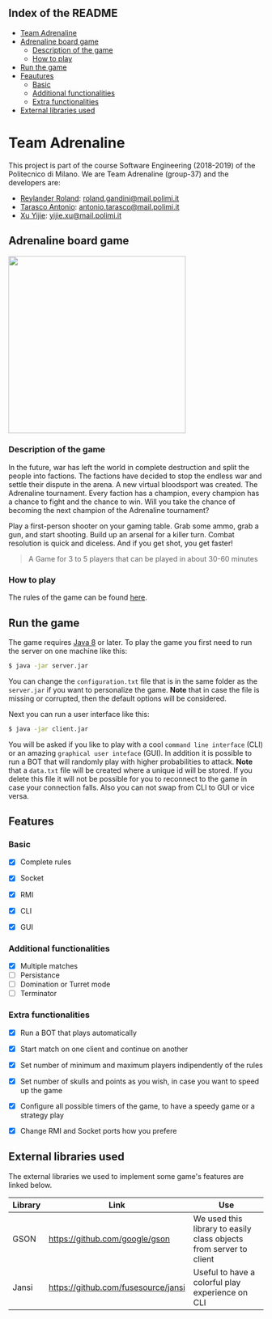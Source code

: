 ## Index of the README
- [Team Adrenaline](#team-adrenaline)
- [Adrenaline board game](#adrenaline-board-game)
  - [Description of the game](#description-of-the-game)
  - [How to play](#how-to-play)
- [Run the game](#run-the-game)
- [Feautures](#features)
  - [Basic](#basic)
  - [Additional functionalities](#additional-functionalities)
  - [Extra functionalities](#extra-functionalities)
- [External libraries used](#external-libraries-used)



# Team Adrenaline
This project is part of the course Software Engineering (2018-2019) of the Politecnico di Milano.
We are Team Adrenaline (group-37) and the developers are:

- [Reylander Roland](https://github.com/rockplayer007): roland.gandini@mail.polimi.it
- [Tarasco Antonio](https://github.com/tarascoant): antonio.tarasco@mail.polimi.it
- [Xu Yijie](https://github.com/yijie0110):  yijie.xu@mail.polimi.it


## Adrenaline board game

<img src="https://www.boardgamequest.com/wp-content/uploads/2017/01/Adrenaline-Header.jpg" height="350"></img>

### Description of the game
In the future, war has left the world in complete destruction and split the people into factions. The factions have decided to stop the endless war and settle their dispute in the arena. A new virtual bloodsport was created. The Adrenaline tournament. Every faction has a champion, every champion has a chance to fight and the chance to win. Will you take the chance of becoming the next champion of the Adrenaline tournament?

Play a first-person shooter on your gaming table. Grab some ammo, grab a gun, and start shooting. Build up an arsenal for a killer turn. Combat resolution is quick and diceless. And if you get shot, you get faster!

> A Game for 3 to 5 players that can be played in about 30-60 minutes


### How to play

The rules of the game can be found [here](https://czechgames.com/en/adrenaline/).

## Run the game

The game requires [Java 8](https://www.java.com/it/download/) or later. To play the game you first need to run the server on one machine like this:

```sh
$ java -jar server.jar
```
You can change the `configuration.txt` file that is in the same folder as the `server.jar` if you want to personalize the game. **Note** that in case the file is missing or corrupted, then the default options will be considered.

Next you can run a user interface like this:
```sh
$ java -jar client.jar
```
You will be asked if you like to play with a cool `command line interface` (CLI) or an amazing `graphical user inteface` (GUI). In addition it is possible to run a BOT that will randomly play with higher probabilities to attack.
**Note** that a `data.txt` file will be created where a unique id will be stored. If you delete this file it will not be possible for you to reconnect to the game in case your connection falls. Also you can not swap from CLI to GUI or vice versa.

## Features

### Basic
- [x] Complete rules
- [x] Socket
- [x] RMI
- [x] CLI
- [x] GUI


### Additional functionalities
- [x] Multiple matches
- [ ] Persistance
- [ ] Domination or Turret mode
- [ ] Terminator

### Extra functionalities

- [x] Run a BOT that plays automatically 
- [x] Start match on one client and continue on another
- [x] Set number of minimum and maximum players indipendently of the rules
- [x] Set number of skulls and points as you wish, in case you want to speed up the game
- [x] Configure all possible timers of the game, to have a speedy game or a strategy play
- [x] Change RMI and Socket ports how you prefere


## External libraries used

The external libraries we used to implement some game's features are linked below.

|      Library  |Link							 |Use                |
|---------------|--------------------------------|-------------------|
|GSON			|https://github.com/google/gson  | We used this library to easily class objects from server to client |
|Jansi    |https://github.com/fusesource/jansi  | Useful to have a colorful play experience on CLI |

